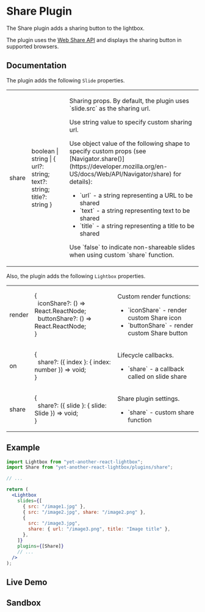 # Share Plugin

The Share plugin adds a sharing button to the lightbox.

The plugin uses the
[Web Share API](https://developer.mozilla.org/en-US/docs/Web/API/Web_Share_API)
and displays the sharing button in supported browsers.

## Documentation

The plugin adds the following `Slide` properties.

<table class="docs">
  <tbody>
    <tr>
      <td>share</td>
      <td>
        boolean | string | &#123; url?: string; text?: string; title?: string &#125;
      </td>
      <td>
        <p>Sharing props. By default, the plugin uses `slide.src` as the sharing url.</p>
        <p>Use string value to specify custom sharing url.</p>
        <p>
          Use object value of the following shape to specify custom props
          (see [Navigator.share()](https://developer.mozilla.org/en-US/docs/Web/API/Navigator/share) for details):
        </p>
        <ul>
          <li>`url` - a string representing a URL to be shared</li>
          <li>`text` - a string representing text to be shared</li>
          <li>`title` - a string representing a title to be shared</li>
        </ul>
        <p>Use `false` to indicate non-shareable slides when using custom `share` function.</p>
      </td>
    </tr>
  </tbody>
</table>

Also, the plugin adds the following `Lightbox` properties.

<table class="docs">
  <tbody>
    <tr>
      <td>render</td>
      <td>
        &#123;<br />
        &nbsp;&nbsp;iconShare?: () => React.ReactNode;<br />
        &nbsp;&nbsp;buttonShare?: () => React.ReactNode;<br />
        &#125;
      </td>
      <td>
        <p>Custom render functions:</p>
        <ul>
          <li>`iconShare` - render custom Share icon</li>
          <li>`buttonShare` - render custom Share button</li>
        </ul>
      </td>
    </tr>
    <tr>
      <td>on</td>
      <td>
        &#123;<br />
        &nbsp;&nbsp;share?: (&#123; index &#125;: &#123; index: number &#125;) => void;<br />
        &#125;
      </td>
      <td>
        <p>Lifecycle callbacks.</p>
        <ul>
          <li>`share` - a callback called on slide share</li>
        </ul>
      </td>
    </tr>
    <tr>
      <td>share</td>
      <td>
        &#123;<br />
        &nbsp;&nbsp;share?: (&#123; slide &#125;: &#123; slide: Slide &#125;) => void;<br />
        &#125;
      </td>
      <td>
        <p>Share plugin settings.</p>
        <ul>
          <li>`share` - custom share function</li>
        </ul>
      </td>
    </tr>
  </tbody>
</table>

## Example

```jsx
import Lightbox from "yet-another-react-lightbox";
import Share from "yet-another-react-lightbox/plugins/share";

// ...

return (
  <Lightbox
    slides={[
      { src: "/image1.jpg" },
      { src: "/image2.jpg", share: "/image2.png" },
      {
        src: "/image3.jpg",
        share: { url: "/image3.png", title: "Image title" },
      },
    ]}
    plugins={[Share]}
    // ...
  />
);
```

## Live Demo

<SharePluginExample />

## Sandbox

<StackBlitzLink href="edit/yet-another-react-lightbox-examples" file="src/examples/SharePlugin.tsx" initialPath="/plugins/share" />
